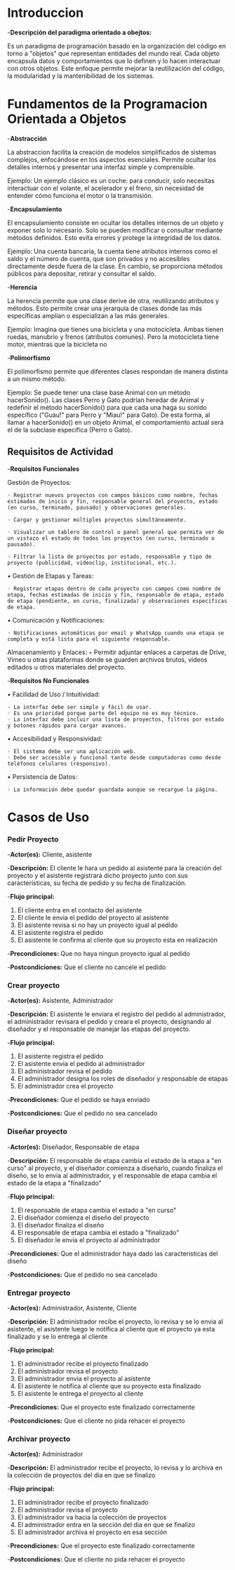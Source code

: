 # Introduccion

-**Descripción del paradigma orientado a obejtos:**

Es un paradigma de programación basado en la organización del código en torno a "objetos" que representan entidades del mundo real. Cada objeto encapsula datos y comportamientos que lo definen y lo hacen interactuar con otros objetos. Este enfoque permite mejorar la reutilización del código, la modularidad y la mantenibilidad de los sistemas.

# Fundamentos de la Programacion Orientada a Objetos

-**Abstracción**

La abstraccion facilita la creación de modelos simplificados de sistemas complejos, enfocándose en los aspectos esenciales. Permite ocultar los detalles internos y presentar una interfaz simple y comprensible.

Ejemplo:
Un ejemplo clásico es un coche: para conducir, solo necesitas interactuar con el volante, el acelerador y el freno, sin necesidad de entender cómo funciona el motor o la transmisión.

-**Encapsulamiento**

El encapsulamiento consiste en ocultar los detalles internos de un objeto y exponer solo lo necesario. Solo se pueden modificar o consultar mediante métodos definidos. Esto evita errores y protege la integridad de los datos.

Ejemplo:
Una cuenta bancaria, la cuenta tiene atributos internos como el saldo y el número de cuenta, que son privados y no accesibles directamente desde fuera de la clase. En cambio, se proporciona métodos públicos para depositar, retirar y consultar el saldo.

-**Herencia**

La herencia permite que una clase derive de otra, reutilizando atributos y métodos. Esto permite crear una jerarquía de clases donde las más específicas amplían o especializan a las más generales.

Ejemplo:
Imagina que tienes una bicicleta y una motocicleta.
Ambas tienen ruedas, manubrio y frenos (atributos comunes).
Pero la motocicleta tiene motor, mientras que la bicicleta no

-**Polimorfismo**

El polimorfismo permite que diferentes clases respondan de manera distinta a un mismo método.

Ejemplo:
Se puede tener una clase base Animal con un método hacerSonido(). Las clases Perro y Gato podrían heredar de Animal y redefinir el método hacerSonido() para que cada una haga su sonido específico ("Guau!" para Perro y "Miau!" para Gato). De esta forma, al llamar a hacerSonido() en un objeto Animal, el comportamiento actual será el de la subclase específica (Perro o Gato).

## Requisitos de Actividad

-**Requisitos Funcionales**

Gestión de Proyectos:

    ◦ Registrar nuevos proyectos con campos básicos como nombre, fechas estimadas de inicio y fin, responsable general del proyecto, estado (en curso, terminado, pausado) y observaciones generales.

    ◦ Cargar y gestionar múltiples proyectos simultáneamente.

    ◦ Visualizar un tablero de control o panel general que permita ver de un vistazo el estado de todos los proyectos (en curso, terminado o pausado).

    ◦ Filtrar la lista de proyectos por estado, responsable y tipo de proyecto (publicidad, videoclip, institucional, etc.).

• Gestión de Etapas y Tareas:

    ◦ Registrar etapas dentro de cada proyecto con campos como nombre de etapa, fechas estimadas de inicio y fin, responsable de etapa, estado de etapa (pendiente, en curso, finalizada) y observaciones específicas de etapa.

• Comunicación y Notificaciones:

    ◦ Notificaciones automáticas por email y WhatsApp cuando una etapa se completa y está lista para el siguiente responsable.

Almacenamiento y Enlaces:
◦ Permitir adjuntar enlaces a carpetas de Drive, Vimeo u otras plataformas donde se guarden archivos brutos, videos editados u otros materiales del proyecto.

-**Requisitos No Funcionales**

• Facilidad de Uso / Intuitividad:

    ◦ La interfaz debe ser simple y fácil de usar.
    ◦ Es una prioridad porque parte del equipo no es muy técnico.
    ◦ La interfaz debe incluir una lista de proyectos, filtros por estado y botones rápidos para cargar avances.

• Accesibilidad y Responsividad:

    ◦ El sistema debe ser una aplicación web.
    ◦ Debe ser accesible y funcional tanto desde computadoras como desde teléfonos celulares (responsivo).

• Persistencia de Datos:

    ◦ La información debe quedar guardada aunque se recargue la página.

# Casos de Uso

### Pedir Proyecto

-**Actor(es):** Cliente, asistente

-**Descripción:** El cliente le hara un pedido al asistente para la creación del proyecto y el asistente registrará dicho proyecto junto con sus características, su fecha de pedido y su fecha de finalización.

-**Flujo principal:**

1. El cliente entra en el contacto del asistente
2. El cliente le envia el pedido del proyecto al asistente
3. El asistente revisa si no hay un proyecto igual al pedido
4. El asistente registra el pedido
5. El asistente le confirma al cliente que su proyecto esta en realización

-**Precondiciones:** Que no haya ningun proyecto igual al pedido

-**Postcondiciones:** Que el cliente no cancele el pedido

### Crear proyecto

-**Actor(es):** Asistente, Administrador

-**Descripción:** El asistente le enviara el registro del pedido al administrador, el administrador revisara el pedido y creara el proyecto, designando al diseñador y el responsable de manejar las etapas del proyecto.

-**Flujo principal:**

1. El asistente registra el pedido
2. El asistente envia el pedido al administrador
3. El administrador revisa el pedido
4. El administrador designa los roles de diseñador y responsable de etapas
5. El administrador crea el proyecto

-**Precondiciones:** Que el pedido se haya enviado

-**Postcondiciones:** Que el pedido no sea cancelado

### Diseñar proyecto

-**Actor(es):** Diseñador, Responsable de etapa

-**Descripción:** El responsable de etapa cambia el estado de la etapa a "en curso" al proyecto, y el diseñador comienza a diseñarlo, cuando finaliza el diseño, se lo envia al administrador, y el responsable de etapa cambia el estado de la etapa a "finalizado"

-**Flujo principal:**

1. El responsable de etapa cambia el estado a "en curso"
2. El diseñador comienza el diseño del proyecto
3. El diseñador finaliza el diseño
4. El responsable de etapa cambia el estado a "finalizado"
5. El diseñador le envia el proyecto al administrador

-**Precondiciones:** Que el administrador haya dado las caracteristicas del diseño

-**Postcondiciones:** Que el pedido no sea cancelado

### Entregar proyecto

-**Actor(es):** Administrador, Asistente, Cliente

-**Descripción:** El administrador recibe el proyecto, lo revisa y se lo envia al asistente, el asistente luego le notifica al cliente que el proyecto ya esta finalizado y se lo entrega al cliente

-**Flujo principal:**

1. El administrador recibe el proyecto finalizado
2. El administrador revisa el proyecto
3. El administrador envia el proyecto al asistente
4. El asistente le notifica al cliente que su proyecto esta finalizado
5. El asistente le entrega el proyecto al cliente

-**Precondiciones:** Que el proyecto este finalizado correctamente

-**Postcondiciones:** Que el cliente no pida rehacer el proyecto

### Archivar proyecto

-**Actor(es):** Administrador

-**Descripción:** El administrador recibe el proyecto, lo revisa y lo archiva en la colección de proyectos del dia en que se finalizo

-**Flujo principal:**

1. El administrador recibe el proyecto finalizado
2. El administrador revisa el proyecto
3. El administrador va hacia la colección de proyectos
4. El administrador entra en la sección del dia en que se finalizo
5. El administrador archiva el proyecto en esa sección

-**Precondiciones:** Que el proyecto este finalizado correctamente

-**Postcondiciones:** Que el cliente no pida rehacer el proyecto
